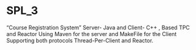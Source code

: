 # SPL_3
“Course Registration System” Server- Java and Client- C++ , Based TPC and Reactor
Using Maven for the server and MakeFile for the Client 
Supporting both protocols Thread-Per-Client and Reactor.
